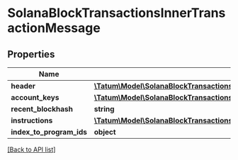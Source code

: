 # SolanaBlockTransactionsInnerTransactionMessage

## Properties

Name | Type | Description | Notes
------------ | ------------- | ------------- | -------------
**header** | [**\Tatum\Model\SolanaBlockTransactionsInnerTransactionMessageHeader**](SolanaBlockTransactionsInnerTransactionMessageHeader.md) |  | [optional]
**account_keys** | [**\Tatum\Model\SolanaBlockTransactionsInnerTransactionMessageAccountKeysInner[]**](SolanaBlockTransactionsInnerTransactionMessageAccountKeysInner.md) |  | [optional]
**recent_blockhash** | **string** |  | [optional]
**instructions** | [**\Tatum\Model\SolanaBlockTransactionsInnerTransactionMessageInstructionsInner[]**](SolanaBlockTransactionsInnerTransactionMessageInstructionsInner.md) |  | [optional]
**index_to_program_ids** | **object** |  | [optional]

[[Back to API list]](../../README.md#api-endpoints)
